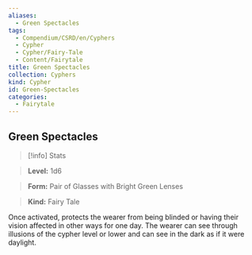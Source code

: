 ```yaml
---
aliases:
  - Green Spectacles
tags:
  - Compendium/CSRD/en/Cyphers
  - Cypher
  - Cypher/Fairy-Tale
  - Content/Fairytale
title: Green Spectacles
collection: Cyphers
kind: Cypher
id: Green-Spectacles
categories:
  - Fairytale
---
```

## Green Spectacles    
>[!info] Stats    
> **Level:** 1d6    
> **Form:** Pair of Glasses with Bright Green Lenses    
> **Kind:** Fairy Tale  
    
Once activated, protects the wearer from being blinded or having their vision affected in other ways for one day. The wearer can see through illusions of the cypher level or lower and can see in the dark as if it were daylight.
